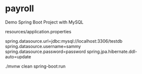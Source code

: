 # payroll
Demo Spring Boot Project with MySQL

resources/application.properties

spring.datasource.url=jdbc:mysql://localhost:3306/testdb
spring.datasource.username=sammy
spring.datasource.password=password
spring.jpa.hibernate.ddl-auto=update


./mvnw clean spring-boot:run
